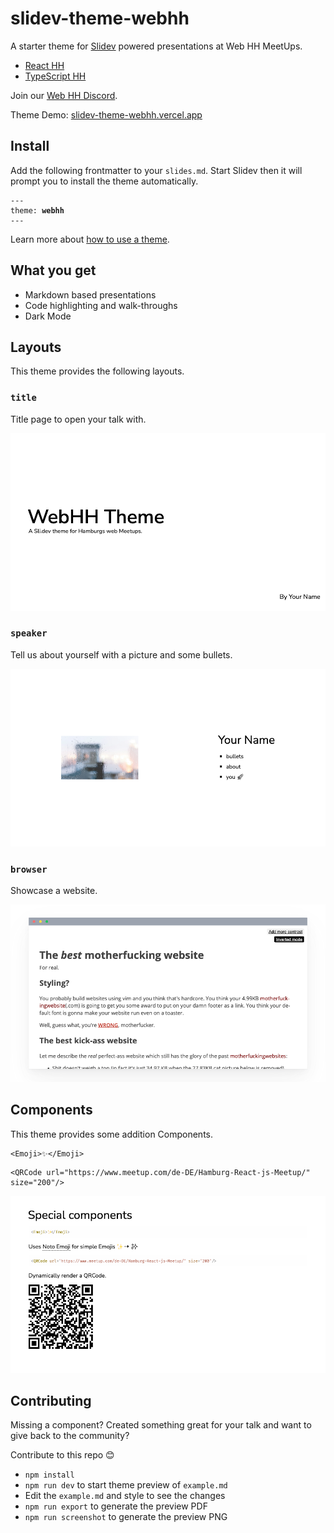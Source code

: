 # slidev-theme-webhh

A starter theme for [Slidev](https://github.com/slidevjs/slidev) powered presentations at Web HH MeetUps.

- [React HH](https://www.meetup.com/de-DE/Hamburg-React-js-Meetup/)
- [TypeScript HH](https://www.meetup.com/de-DE/Hamburg-TypeScript-Meetup-Group/)

Join our [Web HH Discord](https://discord.gg/2nAc69Hdc8).

Theme Demo: [slidev-theme-webhh.vercel.app](https://slidev-theme-webhh.vercel.app/1)

## Install

Add the following frontmatter to your `slides.md`. Start Slidev then it will prompt you to install the theme automatically.

<pre><code>---
theme: <b>webhh</b>
---</code></pre>

Learn more about [how to use a theme](https://sli.dev/themes/use).

## What you get

- Markdown based presentations
- Code highlighting and walk-throughs
- Dark Mode

## Layouts

This theme provides the following layouts.

### `title`

Title page to open your talk with.

![Title Layout](/assets/layouts/title.png)

### `speaker`

Tell us about yourself with a picture and some bullets.

![Speaker Layout](/assets/layouts/speaker.png)

### `browser`

Showcase a website.

![Browser Layout](/assets/layouts/browser.png)

## Components

This theme provides some addition Components.

```tsx
<Emoji>✨</Emoji>
```

```tsx
<QRCode url="https://www.meetup.com/de-DE/Hamburg-React-js-Meetup/" size="200"/>
```

![Additional Components](/assets/components.png)

## Contributing

Missing a component? Created something great for your talk and want to give back to the community?

Contribute to this repo 😊

- `npm install`
- `npm run dev` to start theme preview of `example.md`
- Edit the `example.md` and style to see the changes
- `npm run export` to generate the preview PDF
- `npm run screenshot` to generate the preview PNG
